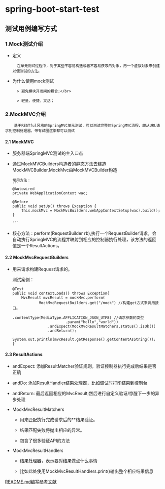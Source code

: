 # spring-boot-start-test

## 测试用例编写方式

### 1.Mock测试介绍 

* 定义

        在单元测试过程中，对于某些不容易构造或者不容易获取的对象，用一个虚拟对象来创建以便测试的方法。

* 为什么使用mock测试

        > 避免模块开发间的耦合;</br>
        
        > 轻量、便捷、灵活；

### 2.MockMVC介绍

        基于RESTful风格的SpringMVC单元测试，可以测试完整的SpringMVC流程，即从URL请求到控制处理器，带有试图渲染都可以测试
        
#### 2.1 MockMVC

 * 服务器端SpringMVC测试的主入口点
 
 * 通过MockMVCBuilders构造者的静态方法去建造MockMVCBuilder,MockMvc由MockMVCBuilder构造
 
       常用方法：
       ```
       @Autowired
       private WebApplicationContext wac;
       
       @Before
       public void setUp() throws Exception {
           this.mockMvc = MockMvcBuilders.webAppContextSetup(wac).build();
       }
       
       ```
       
* 核心方法：perform(RequestBuilder rb),执行一个RequestBuilder请求，会自动执行SpringMVC的流程并映射到相应的控制器执行处理，该方法的返回值是一个ResultActions。

#### 2.2 MockMvcRequestBuilders

* 用来请求构建Request请求的。

    测试案例：
    ```
    @Test
    public void contextLoads() throws Exception{
    	MvcResult mvcResult = mockMvc.perform(
        		MockMvcRequestBuilders.get("/mock") //构建get方式来调用接口。
        					.contentType(MediaType.APPLICATION_JSON_UTF8) //请求参数的类型
        					.param("hello","world"))
        			.andExpect(MockMvcResultMatchers.status().isOk())
        			.andReturn();
        System.out.println(mvcResult.getResponse().getContentAsString());
    }
    ```
#### 2.3 ResultActions

* andExpect: 添加ResultMatcher验证规则，验证控制器执行完成后结果是否正确

* andDo: 添加ResultHandler结果处理器，比如调试时打印结果到控制台

* andReturn: 最后返回相应的MvcResult;然后进行自定义验证/惊醒下一步的异步处理

* MockMvcResultMatchers

    * 用来匹配执行完成请求后的**结果验证。
    
    * 结果匹配失败将抛出相应的异常。
    
    * 包含了很多验证API的方法
    
* MockMvcResultHandlers

    * 结果处理器，表示要对结果做点什么事情
    
    * 比如此处使用MockMvcResultHandlers.print()输出整个相应结果信息
    
        
    


[README.md编写参考文献](https://github.com/guodongxiaren/README/blob/master/README.md)  

       
